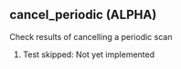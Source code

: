 
## cancel_periodic (ALPHA)

Check results of cancelling a periodic scan

1. Test skipped: Not yet implemented
